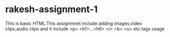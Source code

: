 # rakesh-assignment-1
This is basic HTML.This assignmnet include adding images,video clips,audio clips  and it include &lt;p> &lt;h1>...&lt;h6> &lt;i> &lt;b> &lt;u> etc tags usage

